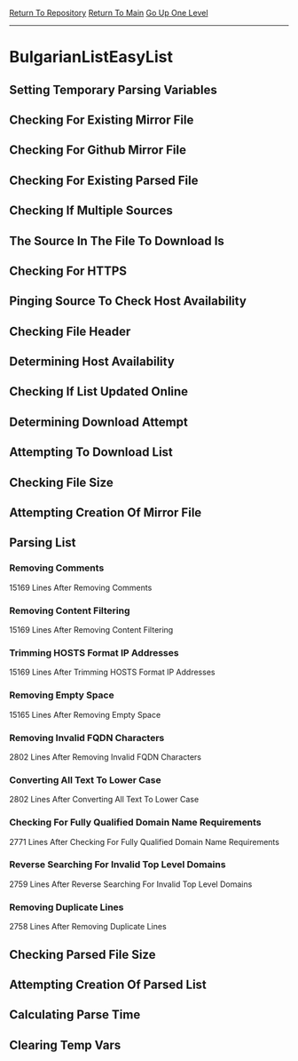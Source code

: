 [Return To Repository](https://github.com/deathbybandaid/piholeparser/)
[Return To Main](https://github.com/deathbybandaid/piholeparser/blob/master/RecentRunLogs/Mainlog.md)
[Go Up One Level](https://github.com/deathbybandaid/piholeparser/blob/master/RecentRunLogs/TopLevelScripts/30-Processing-External-Blacklists.md)
____________________________________
# BulgarianListEasyList
## Setting Temporary Parsing Variables
## Checking For Existing Mirror File
## Checking For Github Mirror File
## Checking For Existing Parsed File
## Checking If Multiple Sources
## The Source In The File To Download Is
## Checking For HTTPS
## Pinging Source To Check Host Availability
## Checking File Header
## Determining Host Availability
## Checking If List Updated Online
## Determining Download Attempt
## Attempting To Download List
## Checking File Size
## Attempting Creation Of Mirror File
## Parsing List
### Removing Comments
15169 Lines After Removing Comments
### Removing Content Filtering
15169 Lines After Removing Content Filtering
### Trimming HOSTS Format IP Addresses
15169 Lines After Trimming HOSTS Format IP Addresses
### Removing Empty Space
15165 Lines After Removing Empty Space
### Removing Invalid FQDN Characters
2802 Lines After Removing Invalid FQDN Characters
### Converting All Text To Lower Case
2802 Lines After Converting All Text To Lower Case
### Checking For Fully Qualified Domain Name Requirements
2771 Lines After Checking For Fully Qualified Domain Name Requirements
### Reverse Searching For Invalid Top Level Domains
2759 Lines After Reverse Searching For Invalid Top Level Domains
### Removing Duplicate Lines
2758 Lines After Removing Duplicate Lines
## Checking Parsed File Size
## Attempting Creation Of Parsed List
## Calculating Parse Time
## Clearing Temp Vars
